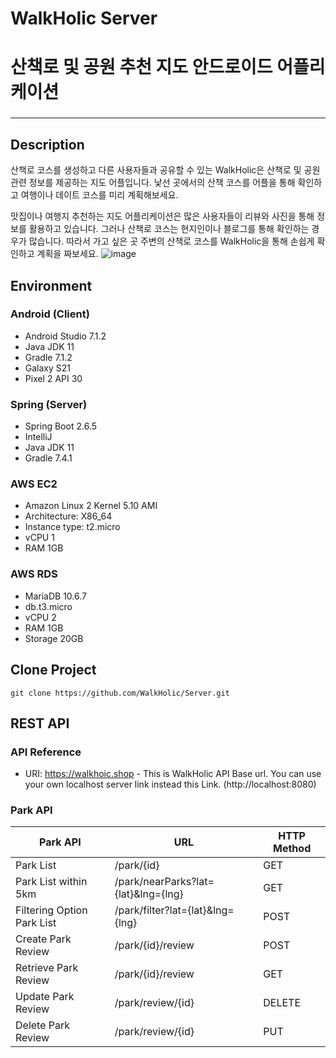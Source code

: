 # WalkHolic Server
# 산책로 및 공원 추천 지도 안드로이드 어플리케이션
###
-----------------------
## Description
산책로 코스를 생성하고 다른 사용자들과 공유할 수 있는 WalkHolic은 산책로 및 공원 관련 정보를 제공하는 지도 어플입니다. 낯선 곳에서의 산책 코스를 어플을 통해 확인하고 여행이나 데이트 코스를 미리 계획해보세요.

맛집이나 여행지 추천하는 지도 어플리케이션은 많은 사용자들이 리뷰와 사진을 통해 정보를 활용하고 있습니다. 그러나 산책로 코스는 현지인이나 블로그를 통해 확인하는 경우가 많습니다. 따라서 가고 싶은 곳 주변의 산책로 코스를 WalkHolic을 통해 손쉽게 확인하고 계획을 짜보세요.
![image](https://user-images.githubusercontent.com/68843443/171858187-0b3b4d14-9f87-4554-9991-58b73967200c.png)


## Environment
### Android (Client)
- Android Studio 7.1.2
- Java JDK 11
- Gradle 7.1.2
- Galaxy S21
- Pixel 2 API 30
### Spring (Server)
- Spring Boot 2.6.5
- IntelliJ
- Java JDK 11
- Gradle 7.4.1
### AWS EC2
- Amazon Linux 2 Kernel 5.10 AMI
- Architecture: X86_64
- Instance type: t2.micro
- vCPU 1
- RAM 1GB
### AWS RDS
- MariaDB 10.6.7
- db.t3.micro
- vCPU 2
- RAM 1GB
- Storage 20GB

## Clone Project
```shell
git clone https://github.com/WalkHolic/Server.git
```

## REST API
### API Reference
- URI: https://walkhoic.shop - This is WalkHolic API Base url. You can use your own localhost server link instead this Link. (http://localhost:8080)
### Park API
| Park API                     | URL                                        | HTTP Method |
| ---------------------------- | ------------------------------------------ | ----------- |
| Park List                    | /park/{id}                                 | GET         |
| Park List within 5km         | /park/nearParks?lat={lat}&lng={lng}        | GET         |
| Filtering Option Park List   | /park/filter?lat={lat}&lng={lng}           | POST        |
| Create Park Review           | /park/{id}/review                          | POST        |
| Retrieve Park Review         | /park/{id}/review                          | GET         |
| Update Park Review           | /park/review/{id}                          | DELETE      |
| Delete Park Review           | /park/review/{id}                          | PUT         |


